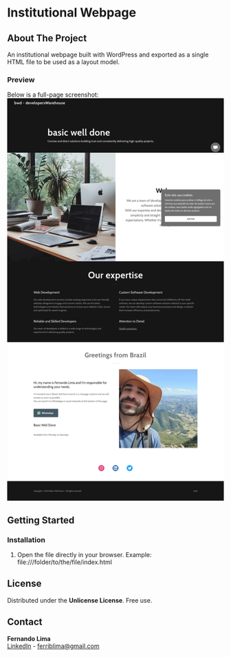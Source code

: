 # Institutional Webpage

## About The Project

An institutional webpage built with WordPress and exported as a single HTML file to be used as a layout model.

### Preview

Below is a full-page screenshot:
![Full-page](images/Users_fernandolima_Dev_basic_well_done_index.png)

## Getting Started

### Installation

1. Open the file directly in your browser. Example: file:///folder/to/the/file/index.html

## License

Distributed under the **Unlicense License**. Free use.

## Contact

**Fernando Lima**  
[LinkedIn](https://www.linkedin.com/in/fernandoribeirolima/) - ferriblima@gmail.com  

